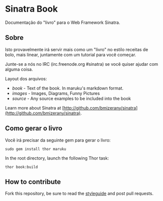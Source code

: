Sinatra Book
============

Documentação do "livro" para o Web Framework Sinatra.

Sobre
-----
Isto provavelmente irá servir mais como um "livro" no estilo receitas de bolo, mais linear, juntamente com um tutorial para você começar.

Junte-se a nós no IRC (irc.freenode.org #sinatra) se você quiser ajudar com alguma coisa.

Layout dos arquivos:

* _book_   - Text of the book.  In maruku's markdown format.
* _images_ - Images, Diagrams, Funny Pictures
* _source_ - Any source examples to be included into the book

Learn more about Sinatra at [http://github.com/bmizerany/sinatra](http://github.com/bmizerany/sinatra).


Como gerar o livro
---------------------

Você irá precisar da seguinte gem para gerar o livro:

    sudo gem install thor maruku

In the root directory, launch the following Thor task:

    thor book:build

How to contribute
-----------------

Fork this repository, be sure to read the [styleguide](http://github.com/cschneid/sinatra-book/wikis/how-to-contribute) and post pull requests.
